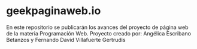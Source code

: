 # geekpaginaweb.io
En este repositorio se publicarán los avances del proyecto de página web de la materia Programación Web. Proyecto creado por: Angélica Escribano Betanzos y Fernando David Villafuerte Gertrudis
